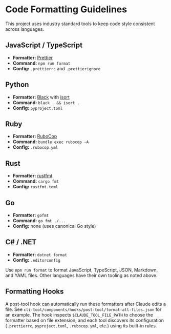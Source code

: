 # Code Formatting Guidelines

This project uses industry standard tools to keep code style consistent across languages.

## JavaScript / TypeScript
- **Formatter:** [Prettier](https://prettier.io)
- **Command:** `npm run format`
- **Config:** `.prettierrc` and `.prettierignore`

## Python
- **Formatter:** [Black](https://black.readthedocs.io/en/stable/) with [isort](https://pycqa.github.io/isort/)
- **Command:** `black . && isort .`
- **Config:** `pyproject.toml`

## Ruby
- **Formatter:** [RuboCop](https://docs.rubocop.org)
- **Command:** `bundle exec rubocop -A`
- **Config:** `.rubocop.yml`

## Rust
- **Formatter:** [rustfmt](https://rust-lang.github.io/rustfmt/)
- **Command:** `cargo fmt`
- **Config:** `rustfmt.toml`

## Go
- **Formatter:** `gofmt`
- **Command:** `go fmt ./...`
- **Config:** none (uses canonical Go style)

## C# / .NET
- **Formatter:** `dotnet format`
- **Config:** `.editorconfig`

Use `npm run format` to format JavaScript, TypeScript, JSON, Markdown, and YAML files. Other languages have their own tooling as noted above.

## Formatting Hooks
A post-tool hook can automatically run these formatters after Claude edits a file. See `cli-tool/components/hooks/post-tool/format-all-files.json` for an example. The hook inspects `$CLAUDE_TOOL_FILE_PATH` to choose the formatter based on file extension, and each tool discovers its configuration (`.prettierrc`, `pyproject.toml`, `.rubocop.yml`, etc.) using its built-in rules.
